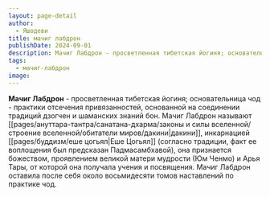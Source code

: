 ```yaml
---
layout: page-detail
author:
  - Яшодеви
title: мачиг лабдрон
publishDate: 2024-09-01
description: Мачиг Лабдрон - просветленная тибетская йогиня; основательница чод - практики отсечения привязанностей, основанной на соединении традиций дзогчен и шаманских знаний бон. Мачиг Лабдрон называют дакини, инкарнацией Еше Цогьял (согласно традиции, факт ее воплощения был предсказан Падмасамбхавой), она признается божеством, проявлением великой матери мудрости (Юм Ченмо) и Арья Тары, от которой она получала учения и посвящения. Мачиг Лабдрон оставила после себя около восьмидесяти томов наставлений по практике чод.
tags:
  - мачиг-лабдрон
image:
---
```

**Мачиг Лабдрон** - просветленная тибетская йогиня; основательница чод - практики отсечения привязанностей, основанной на соединении традиций дзогчен и шаманских знаний бон. Мачиг Лабдрон называют [[pages/ануттара-тантра/санатана-дхарма/законы и силы вселенной/строение вселенной/обитатели миров/дакини|дакини]], инкарнацией [[pages/буддизм/еше цогьял|Еше Цогьял]] (согласно традиции, факт ее воплощения был предсказан Падмасамбхавой), она признается божеством, проявлением великой матери мудрости (Юм Ченмо) и Арья Тары, от которой она получала учения и посвящения. Мачиг Лабдрон оставила после себя около восьмидесяти томов наставлений по практике чод.

